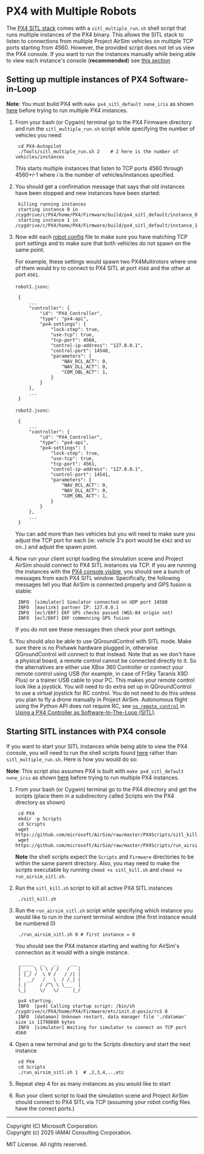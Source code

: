 # PX4 with Multiple Robots

The [PX4 SITL stack](px4_sitl.md) comes with a `sitl_multiple_run.sh` shell script that runs multiple instances of the PX4 binary. This  allows the SITL stack to listen to connections from multiple Project AirSim vehicles on multiple TCP ports starting from 4560.
However, the provided script does not let us view the PX4 console. If you want to run the instances manually while being able to view each instance's console (**recommended**) see [this section](px4_multi_vehicle.md#starting-sitl-instances-with-px4-console)

## Setting up multiple instances of PX4 Software-in-Loop

**Note**: You must build PX4 with `make px4_sitl_default none_iris` as shown [here](px4_sitl.md#setting-up-px4-software-in-loop) before trying to run multiple PX4 instances.

1. From your bash (or Cygwin) terminal go to the PX4 Firmware directory and run the `sitl_multiple_run.sh` script while specifying the number of vehicles you need:

        cd PX4-Autopilot
        ./Tools/sitl_multiple_run.sh 2    # 2 here is the number of vehicles/instances

    This starts multiple instances that listen to TCP ports 4560 through 4560+<i>i</i>-1 where <i>i</i> is the number of vehicles/instances specified.

2. You should get a confirmation message that says that old instances have been stopped and new instances have been started:

        killing running instances
        starting instance 0 in /cygdrive/c/PX4/home/PX4/Firmware/build/px4_sitl_default/instance_0
        starting instance 1 in /cygdrive/c/PX4/home/PX4/Firmware/build/px4_sitl_default/instance_1

3. Now edit each [robot config](../../config_robot.md) file to make sure you have matching TCP port settings and to make sure that both vehicles do not spawn on the same point.

    For example, these settings would spawn two PX4Multirotors where one of them would try to connect to PX4 SITL at port `4560` and the other at port `4561`.


    `robot1.jsonc`:

        {
            ...
            "controller": {
                "id": "PX4_Controller",
                "type": "px4-api",
                "px4-settings": {
                    "lock-step": true,
                    "use-tcp": true,
                    "tcp-port": 4560,
                    "control-ip-address": "127.0.0.1",
                    "control-port": 14540,
                    "parameters": {
                        "NAV_RCL_ACT": 0,
                        "NAV_DLL_ACT": 0,
                        "COM_OBL_ACT": 1,
                    }
                }
            },
            ...
        }

    `robot2.jsonc`:

        {
            ...
            "controller": {
                "id": "PX4_Controller",
                "type": "px4-api",
                "px4-settings": {
                    "lock-step": true,
                    "use-tcp": true,
                    "tcp-port": 4561,
                    "control-ip-address": "127.0.0.1",
                    "control-port": 14541,
                    "parameters": {
                        "NAV_RCL_ACT": 0,
                        "NAV_DLL_ACT": 0,
                        "COM_OBL_ACT": 1,
                    }
                }
            },
            ...
        }

    You can add more than two vehicles but you will need to make sure you adjust the TCP port for each (ie: vehicle 3's port would be `4562` and so on..) and adjust the spawn point.

4. Now run your client script loading the simulation scene and Project AirSim should connect to PX4 SITL instances via TCP.  If you are running the instances with the [PX4 console visible](px4_multi_vehicle.md#Starting-sitl-instances-with-px4-console), you should see a bunch of messages from each PX4 SITL window.  Specifically, the following messages tell you that AirSim is connected properly and GPS fusion is stable:

        INFO  [simulator] Simulator connected on UDP port 14560
        INFO  [mavlink] partner IP: 127.0.0.1
        INFO  [ecl/EKF] EKF GPS checks passed (WGS-84 origin set)
        INFO  [ecl/EKF] EKF commencing GPS fusion

    If you do not see these messages then check your port settings.

5. You should also be able to use QGroundControl with SITL mode.  Make sure there is no Pixhawk hardware plugged in, otherwise QGroundControl will connect to that instead.  Note that as we don't have a physical board, a remote control cannot be connected directly to it. So the alternatives are either use XBox 360 Controller or connect your remote control using USB (for example, in case of FrSky Taranis X9D Plus) or  a trainer USB cable to your PC. This makes your remote control look like a joystick. You will need to do extra set up in QGroundControl to use a virtual joystick for RC control.  You do not need to do this unless you plan to fly a drone manually in Project AirSim.  Autonomous flight using the Python API does not require RC, see [`no remote control`](px4_sitl.md#No-Remote-Control) in [Using a PX4 Controller as Software-In-The-Loop (SITL)](px4_sitl.md).

## Starting SITL instances with PX4 console

If you want to start your SITL instances while being able to view the PX4 console, you will need to run the shell scripts found [here](https://github.com/microsoft/AirSim/tree/master/PX4Scripts) rather than `sitl_multiple_run.sh`.
Here is how you would do so:

**Note**: This script also assumes PX4 is built with `make px4_sitl_default none_iris` as shown [here](px4_sitl.md#setting-up-px4-software-in-loop) before trying to run multiple PX4 instances.

1. From your bash (or Cygwin) terminal go to the PX4 directory and get the scripts (place them in a subdirectory called Scripts win the PX4 directory as shown)

        cd PX4
        mkdir -p Scripts
        cd Scripts
        wget https://github.com/microsoft/AirSim/raw/master/PX4Scripts/sitl_kill.sh
        wget https://github.com/microsoft/AirSim/raw/master/PX4Scripts/run_airsim_sitl.sh

    **Note** the shell scripts expect the `Scripts` and `Firmware` directories to be within the same parent directory. Also, you may need to make the scripts executable by running `chmod +x sitl_kill.sh` and `chmod +x run_airsim_sitl.sh`.
2. Run the `sitl_kill.sh` script to kill all active PX4 SITL instances

        ./sitl_kill.sh

3. Run the `run_airsim_sitl.sh` script while specifying which instance you would like to run in the current terminal window (the first instance would be numbered 0)

        ./run_airsim_sitl.sh 0 # first instance = 0


    You should see the PX4 instance starting and waiting for AirSim's connection as it would with a single instance.

        ______  __   __    ___
        | ___ \ \ \ / /   /   |
        | |_/ /  \ V /   / /| |
        |  __/   /   \  / /_| |
        | |     / /^\ \ \___  |
        \_|     \/   \/     |_/

        px4 starting.
        INFO  [px4] Calling startup script: /bin/sh /cygdrive/c/PX4/home/PX4/Firmware/etc/init.d-posix/rcS 0
        INFO  [dataman] Unknown restart, data manager file './dataman' size is 11798680 bytes
        INFO  [simulator] Waiting for simulator to connect on TCP port 4560


4. Open a new terminal and go to the Scripts directory and start the next instance

        cd PX4
        cd Scripts
        ./run_airsim_sitl.sh 1  # ,2,3,4,..,etc


5. Repeat step 4 for as many instances as you would like to start

6. Run your client script to load the simulation scene and Project AirSim should connect to PX4 SITL via TCP (assuming your robot config files have the correct ports.)

---

Copyright (C) Microsoft Corporation.  
Copyright (c) 2025 IAMAI Consulting Corporation.

MIT License. All rights reserved.
